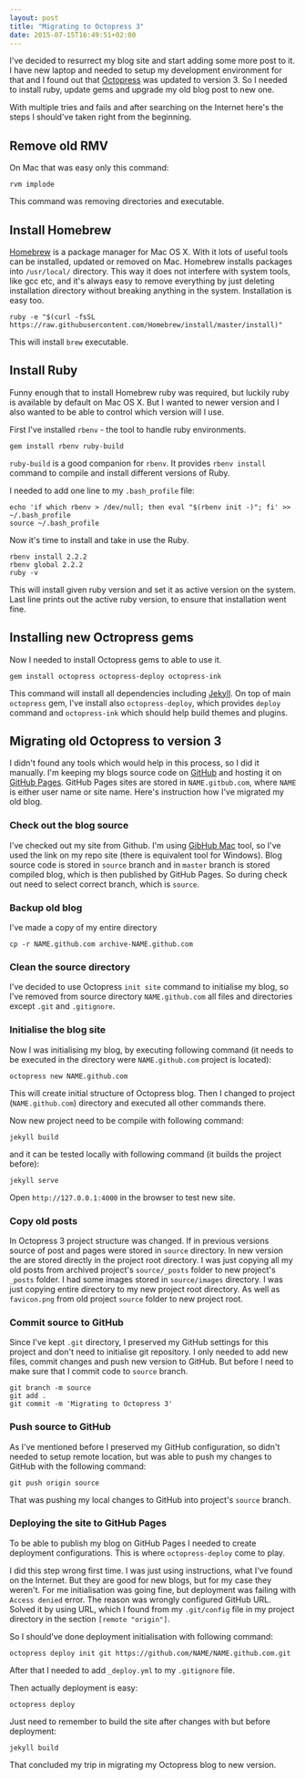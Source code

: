 ```yaml
---
layout: post
title: "Migrating to Octopress 3"
date: 2015-07-15T16:49:51+02:00
---
```


I've decided to resurrect my blog site and start adding some more post to it. I have new laptop and needed to setup my development environment for that and I found out that [Octopress](http://octopress.org) was updated to version 3. So I needed to install ruby, update gems and upgrade my old blog post to new one.

With multiple tries and fails and after searching on the Internet here's the steps I should've taken right from the beginning.

## Remove old RMV
On Mac that was easy only this command:

	rvm implode
	
This command was removing directories and executable.

## Install Homebrew
[Homebrew](http://brew.sh/) is a package manager for Mac OS X. With it lots of useful tools can be installed, updated or removed on Mac. Homebrew installs packages into `/usr/local/` directory. This way it does not interfere with system tools, like gcc etc, and it's always easy to remove everything by just deleting installation directory without breaking anything in the system. Installation is easy too.

	ruby -e "$(curl -fsSL https://raw.githubusercontent.com/Homebrew/install/master/install)"

This will install `brew` executable.

## Install Ruby
Funny enough that to install Homebrew ruby was required, but luckily ruby is available by default on Mac OS X. But I wanted to newer version and I also wanted to be able to control which version will I use.

First I've installed `rbenv` - the tool to handle ruby environments.

	gem install rbenv ruby-build

`ruby-build` is a good companion for `rbenv`. It provides `rbenv install` command to compile and install different versions of Ruby. 

I needed to add one line to my `.bash_profile` file:

	echo 'if which rbenv > /dev/null; then eval "$(rbenv init -)"; fi' >> ~/.bash_profile
	source ~/.bash_profile

Now it's time to install and take in use the Ruby.

	rbenv install 2.2.2
	rbenv global 2.2.2
	ruby -v
	
This will install given ruby version and set it as active version on the system. Last line prints out the active ruby version, to ensure that installation went fine.

## Installing new Octropress gems
Now I needed to install Octopress gems to able to use it.

	gem install octopress octopress-deploy octopress-ink
	
This command will install all dependencies including [Jekyll](http://jekyllrb.com/). On top of main `octopress` gem, I've install also `octopress-deploy`, which provides `deploy` command and `octopress-ink` which should help build themes and plugins.

## Migrating old Octopress to version 3
I didn't found any tools which would help in this process, so I did it manually. I'm keeping my blogs source code on [GitHub](https://gitub.com) and hosting it on [GitHub Pages](https://pages.github.com/). GitHub Pages sites are stored in `NAME.gitbub.com`, where `NAME` is either user name or site name. Here's instruction how I've migrated my old blog.

### Check out the blog source
I've checked out my site from Github. I'm using [GibHub Mac](https://mac.github.com/) tool, so I've used the link on my repo site (there is equivalent tool for Windows). Blog source code is stored in `source` branch and in `master` branch is stored compiled blog, which is then published by GitHub Pages. So during check out need to select correct branch, which is `source`.

### Backup old blog
I've made a copy of my entire directory

	cp -r NAME.github.com archive-NAME.github.com

### Clean the source directory
I've decided to use Octopress `init site` command to initialise my blog, so I've removed from source directory `NAME.github.com` all files and directories except `.git` and `.gitignore`.

### Initialise the blog site
Now I was initialising my blog, by executing following command (it needs to be executed in the directory were `NAME.github.com` project is located):

	octopress new NAME.github.com

This will create initial structure of Octopress blog. Then I changed to project (`NAME.github.com`) directory and executed all other commands there. 

Now new project need to be compile with following command:

	jekyll build

and it can be tested locally with following command (it builds the project before):
	
	jekyll serve

Open `http://127.0.0.1:4000` in the browser to test new site.

### Copy old posts
In Octopress 3 project structure was changed. If in previous versions source of post and pages were stored in `source` directory. In new version the are stored directly in the project root directory. I was just copying all my old posts from archived project's `source/_posts` folder to new project's `_posts` folder. I had some images stored in `source/images` directory. I was just copying entire directory to my new project root directory. As well as `favicon.png` from old project `source` folder to new project root.

### Commit source to GitHub
Since I've kept `.git` directory, I preserved my GitHub settings for this project and don't need to initialise git repository. I only needed to add new files, commit changes and push new version to GitHub. But before I need to make sure that I commit code to `source` branch.

	git branch -m source
	git add .
	git commit -m 'Migrating to Octopress 3'

### Push source to GitHub
As I've mentioned before I preserved my GitHub configuration, so didn't needed to setup remote location, but was able to push my changes to GitHub with the following command:

	git push origin source

That was pushing my local changes to GitHub into project's `source` branch.

### Deploying the site to GitHub Pages
To be able to publish my blog on GitHub Pages I needed to create deployment configurations. This is where `octopress-deploy` come to play. 

I did this step wrong first time. I was just using instructions, what I've found on the Internet. But they are good for new blogs, but for my case they weren't. For me initialisation was going fine, but deployment was failing with `Access denied` error. The reason was wrongly configured GitHub URL. Solved it by using URL, which I found from my `.git/config` file in my project directory in the section `[remote "origin"]`.

So I should've done deployment initialisation with following command:

	octopress deploy init git https://github.com/NAME/NAME.github.com.git

After that I needed to add `_deploy.yml` to my `.gitignore` file.

Then actually deployment is easy:
	
	octopress deploy

Just need to remember to build the site after changes with but before deployment:
	
	jekyll build

That concluded my trip in migrating my Octopress blog to new version.
